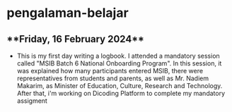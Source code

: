 # pengalaman-belajar


<h2>**Friday, 16 February 2024**</h2>

* This is my first day writing a logbook. I attended a mandatory session called "MSIB Batch 6 National Onboarding Program". In this session, it was explained how many participants entered MSIB, there were representatives from students and parents, as well as Mr. Nadiem Makarim, as Minister of Education, Culture, Research and Technology. After that, i'm working on Dicoding Platform to complete my mandatory assigment
